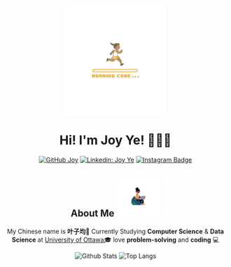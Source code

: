 
<div align="center">
<img align="center" alt="GIF" height="250px" src="gif/runcode.gif"/>

# Hi! I'm Joy Ye! 👩🏼‍💻 
[![GitHub Joy](https://img.shields.io/github/followers/ZijunYe?label=follow&style=social)](hhttps://github.com/ZijunYe)
[![Linkedin: Joy Ye](https://img.shields.io/badge/-joyyezi-blue?style=flat-square&logo=Linkedin&logoColor=white&link=https://www.linkedin.com/in/joyyezi/)](https://www.linkedin.com/in/joyyezi/)
[![Instagram Badge](https://img.shields.io/badge/_zijunye_-purple?style=flat-square&logo=instagram&logoColor=white&link=https://instagram.com/_zijunye_/)](https://www.instagram.com/_zijunye_/)

## About Me <img src="/gif/coder.gif" width="100">

My Chinese name is **叶子均**🌱
Currently Studying **Computer Science** & **Data Science** at 
<a href src="https://www.uottawa.ca/en">University of Ottawa</a>🎓
 love **problem-solving** and **coding** 💻

![Github Stats](https://github-readme-stats.vercel.app/api?username=ZijunYe&count_private=true&show_icons=true&include_all_commits=true)
![Top Langs](https://github-readme-stats.vercel.app/api/top-langs/?username=ZijunYe&hide=TeX&layout=compact)

